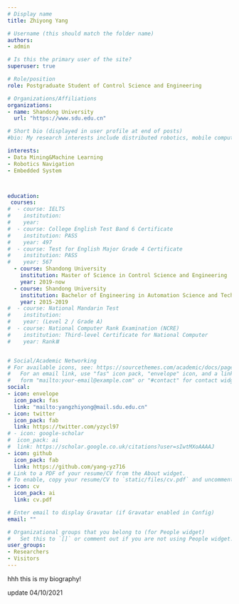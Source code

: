 ```yaml
---
# Display name
title: Zhiyong Yang

# Username (this should match the folder name)
authors:
- admin

# Is this the primary user of the site?
superuser: true

# Role/position
role: Postgraduate Student of Control Science and Engineering

# Organizations/Affiliations
organizations:
- name: Shandong University
  url: "https://www.sdu.edu.cn"

# Short bio (displayed in user profile at end of posts)
#bio: My research interests include distributed robotics, mobile computing and programmable matter.

interests:
- Data Mining&Machine Learning
- Robotics Navigation
- Embedded System



education:
 courses:
#  - course: IELTS
#    institution: 
#    year: 
#  - course: College English Test Band 6 Certificate
#    institution: PASS
#    year: 497
#  - course: Test for English Major Grade 4 Certificate
#    institution: PASS
#    year: 567
  - course: Shandong University
    institution: Master of Science in Control Science and Engineering
    year: 2019-now
  - course: Shandong University
    institution: Bachelor of Engineering in Automation Science and Technology
    year: 2015-2019
#  - course: National Mandarin Test
#    institution: 
#    year: (Level 2 / Grade A)
#  - course: National Computer Rank Examination (NCRE)
#    institution: Third-level Certificate for National Computer
#    year: RankⅢ


# Social/Academic Networking
# For available icons, see: https://sourcethemes.com/academic/docs/page-builder/#icons
#   For an email link, use "fas" icon pack, "envelope" icon, and a link in the
#   form "mailto:your-email@example.com" or "#contact" for contact widget.
social:
- icon: envelope
  icon_pack: fas
  link: "mailto:yangzhiyong@mail.sdu.edu.cn"
- icon: twitter
  icon_pack: fab
  link: https://twitter.com/yzycl97
# - icon: google-scholar
#  icon_pack: ai
#  link: https://scholar.google.co.uk/citations?user=sIwtMXoAAAAJ
- icon: github
  icon_pack: fab
  link: https://github.com/yang-yz716
# Link to a PDF of your resume/CV from the About widget.
# To enable, copy your resume/CV to `static/files/cv.pdf` and uncomment the lines below.
- icon: cv
  icon_pack: ai
  link: cv.pdf

# Enter email to display Gravatar (if Gravatar enabled in Config)
email: ""

# Organizational groups that you belong to (for People widget)
#   Set this to `[]` or comment out if you are not using People widget.
user_groups:
- Researchers
- Visitors
---
```


hhh this is my biography! 

update 04/10/2021
